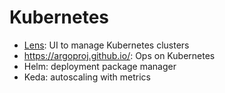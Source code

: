 # Kubernetes

* [Lens](https://k8slens.dev/): UI to manage Kubernetes clusters
* https://argoproj.github.io/: Ops on Kubernetes
* Helm: deployment package manager
* Keda: autoscaling with metrics
